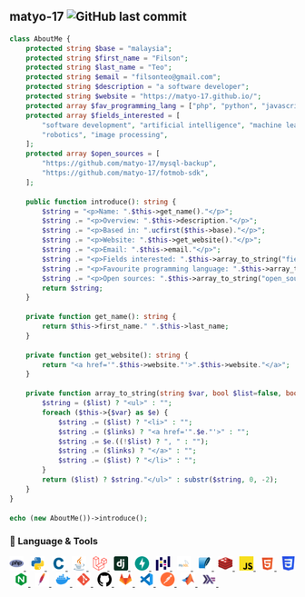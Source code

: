 ## matyo-17 ![GitHub last commit](https://img.shields.io/github/last-commit/matyo-17/matyo-17?label=last%20updated)

```php
class AboutMe {
    protected string $base = "malaysia";
    protected string $first_name = "Filson";
    protected string $last_name = "Teo";
    protected string $email = "filsonteo@gmail.com";
    protected string $description = "a software developer";
    protected string $website = "https://matyo-17.github.io/";
    protected array $fav_programming_lang = ["php", "python", "javascript"];
    protected array $fields_interested = [
        "software development", "artificial intelligence", "machine learning",
        "robotics", "image processing",
    ];
    protected array $open_sources = [
        "https://github.com/matyo-17/mysql-backup",
        "https://github.com/matyo-17/fotmob-sdk",
    ];

    public function introduce(): string {
        $string = "<p>Name: ".$this->get_name()."</p>";
        $string .= "<p>Overview: ".$this->description."</p>";
        $string .= "<p>Based in: ".ucfirst($this->base)."</p>";
        $string .= "<p>Website: ".$this->get_website()."</p>";
        $string .= "<p>Email: ".$this->email."</p>";
        $string .= "<p>Fields interested: ".$this->array_to_string("fields_interested", true)."</p>";
        $string .= "<p>Favourite programming language: ".$this->array_to_string("fav_programming_lang")."</p>";
        $string .= "<p>Open sources: ".$this->array_to_string("open_sources", true, true)."<br>";
        return $string;
    }

    private function get_name(): string {
        return $this->first_name." ".$this->last_name;
    }

    private function get_website(): string {
        return "<a href='".$this->website."'>".$this->website."</a>";
    }

    private function array_to_string(string $var, bool $list=false, bool $links=false): string {
        $string = ($list) ? "<ul>" : "";
        foreach ($this->{$var} as $e) {
            $string .= ($list) ? "<li>" : "";
            $string .= ($links) ? "<a href='".$e."'>" : "";
            $string .= $e.((!$list) ? ", " : "");
            $string .= ($links) ? "</a>" : "";
            $string .= ($list) ? "</li>" : "";
        }
        return ($list) ? $string."</ul>" : substr($string, 0, -2);
    }
}

echo (new AboutMe())->introduce();
```

### 🔨 Language & Tools

<a href="https://www.php.net/">
    <img height="25" width="25" src="icons/php.svg">
</a>&nbsp;
<a href="https://www.python.org/">
    <img height="25" width="25" src="icons/python.svg">
</a>&nbsp;
<a href="https://www.cprogramming.com/">
    <img height="25" width="25" src="icons/c.svg">
</a>&nbsp;
<a href="https://www.java.com/en/">
    <img height="25" width="25" src="icons/java.svg">
</a>
&nbsp;
<a href="https://laravel.com/">
    <img height="25" width="25" src="icons/laravel.svg">
</a>&nbsp;
<a href="https://www.djangoproject.com/">
    <img height="25" width="25" src="icons/django.svg">
</a>&nbsp;
<a href="https://fastapi.tiangolo.com/">
    <img height="25" width="25" src="icons/fastapi.svg">
</a>&nbsp;
<a href="https://pandas.pydata.org/">
    <img height="25" width="25" src="icons/pandas.svg">
</a>
&nbsp;
<a href="https://www.mysql.com/">
    <img height="25" width="25" src="icons/mysql.svg">
</a>&nbsp;
<a href="https://www.sqlite.org/">
    <img height="25" width="25" src="icons/sqlite.svg">
</a>&nbsp;
<a href="https://redis.io/">
    <img height="25" width="25" src="icons/redis.svg">
</a>&nbsp;
<a href="https://www.javascript.com/">
    <img height="25" width="25" src="icons/javascript.svg">
</a>&nbsp;
<a href="https://html.spec.whatwg.org/multipage/">
    <img height="25" width="25" src="icons/html.svg">
</a>&nbsp;
<a href="https://www.w3.org/Style/CSS/Overview.en.html">
    <img height="25" width="25" src="icons/css.svg">
</a>&nbsp;
<a href="https://nginx.org/en/">
    <img height="25" width="25" src="icons/nginx.svg">
</a>&nbsp;
<a href="https://httpd.apache.org/">
    <img height="25" width="25" src="icons/apache.svg">
</a>&nbsp;
<a href="https://www.docker.com/">
<img height="25" width="25" src="icons/docker.svg">
</a>&nbsp;
<a href="https://git-scm.com/">
    <img height="25" width="25" src="icons/git.svg">
</a>&nbsp;
<a href="https://github.com/">
    <img height="25" width="25" src="icons/github.svg">
</a>&nbsp;
<a href="https://about.gitlab.com/">
<img height="25" width="25" src="icons/gitlab.svg">
</a>&nbsp;
<a href="https://code.visualstudio.com/">
    <img height="25" width="25" src="icons/vscode.svg">
</a>&nbsp;
<a href="https://www.postman.com/">
    <img height="25" width="25" src="icons/postman.svg">
</a>&nbsp;
<a href="https://www.mathworks.com/products/matlab.html">
    <img height="25" width="25" src="icons/matlab.svg">
</a>&nbsp;
<a href="https://www.haskell.org/">
    <img height="25" width="25" src="icons/haskell.svg">
</a>&nbsp;

<!--
**matyo-17/matyo-17** is a ✨ _special_ ✨ repository because its `README.md` (this file) appears on your GitHub profile.

Here are some ideas to get you started:

- 🔭 I’m currently working on ...
- 🌱 I’m currently learning ...
- 👯 I’m looking to collaborate on ...
- 🤔 I’m looking for help with ...
- 💬 Ask me about ...
- 📫 How to reach me: ...
- 😄 Pronouns: ...
- ⚡ Fun fact: ...
-->
